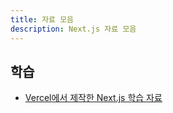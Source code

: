 ```yaml
---
title: 자료 모음
description: Next.js 자료 모음
---
```


## 학습

- [Vercel에서 제작한 Next.js 학습 자료](https://nextjs.org/learn/dashboard-app)

